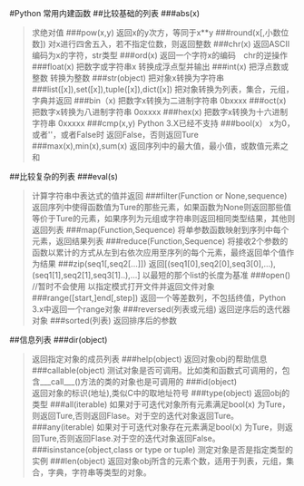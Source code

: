 #Python 常用内建函数
##比较基础的列表
###abs(x)
> 求绝对值
###pow(x,y)
> 返回x的y次方，等同于x**y
###round(x[,小数位数])
> 对x进行四舍五入，若不指定位数，则返回整数
###chr(x)
> 返回ASCII编码为x的字符，str类型
###ord(x)
> 返回一个字符x的编码　chr的逆操作
###float(x)
> 把数字或字符串x 转换成浮点型并输出
###int(x)
> 把浮点数或整数 转换为整数
###str(object)
> 把对象x转换为字符串
###list([x]),set([x]),tuple([x]),dict([x])
> 把对象转换为列表，集合，元组，字典并返回
###bin（x)
> 把数字x转换为二进制字符串    0bxxxx
###oct(x)
> 把数字x转换为八进制字符串    0oxxxx
###hex(x)
> 把数字x转换为十六进制字符串  0xxxxx
###cmp(x,y)
> Python 3.X已经不支持
###bool(x）
> x为0，或者''，或者False时 返回False，否则返回Ture
###max(x),min(x),sum(x)
> 返回序列中的最大值，最小值，或数值元素之和



##比较复杂的列表
###eval(s)
> 计算字符串中表达式的值并返回
###filter(Function or None,sequence)
> 返回序列中使得函数值为Ture的那些元素，如果函数为None则返回那些值等价于Ture的元素，如果序列为元组或字符串则返回相同类型结果，其他则返回列表
###map(Function,Sequence)
> 将单参数函数映射到序列中每个元素，返回结果列表
###reduce(Function,Sequence)
> 将接收2个参数的函数以累计的方式从左到右依次应用至序列的每个元素，最终返回单个值作为结果
###zip(seq1[,seq2[...]])
> 返回[(seq1[0],seq2[0],seq3[0],...),(seq1[1],seq2[1],seq3[1]..),...] 以最短的那个list的长度为基准
###open()			//暂时不会使用
> 以指定模式打开文件并返回文件对象
###range([start,]end[,step])
> 返回一个等差数列，不包括终值，Python 3.x中返回一个range对象
###reversed(列表或元组)
> 返回逆序后的迭代器对象
###sorted(列表) 
> 返回排序后的参数

##信息列表
###dir(object)
> 返回指定对象的成员列表
###help(object)
> 返回对象obj的帮助信息
###callable(object)
> 测试对象是否可调用。比如类和函数式可调用的，包含\_\_\_call___()方法的类的对象也是可调用的
###id(object)		
> 返回对象的标识(地址),类似C中的取地址符号
###type(object)
> 返回obj的类型
###all(iterable)
> 如果对于可迭代对象所有元素满足bool(x) 为Ture，则返回Ture,否则返回Flase。对于空的迭代对象返回Ture。
###any(iterable)
> 如果对于可迭代对象存在元素满足bool(x) 为Ture，则返回Ture,否则返回Flase.对于空的迭代对象返回False。
###isinstance(object,class or type or tuple)
>测定对象是否是指定类型的实例
###len(object)
>返回对象obj所含的元素个数，适用于列表，元组，集合，字典，字符串等类型的对象。
